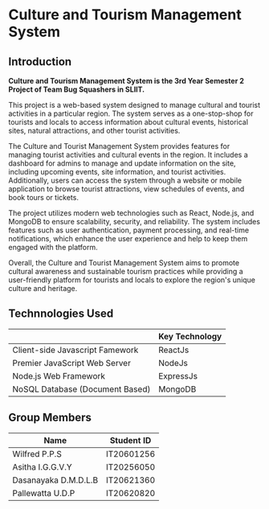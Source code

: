 # Culture and Tourism Management System

## Introduction
**Culture and Tourism Management System is the 3rd Year Semester 2 Project of Team Bug Squashers in SLIIT.** 

This project is a web-based system designed to manage cultural and tourist activities in a particular region. The system serves as a one-stop-shop for tourists and locals to access information about cultural events, historical sites, natural attractions, and other tourist activities.

The Culture and Tourist Management System provides features for managing tourist activities and cultural events in the region. It includes a dashboard for admins to manage and update information on the site, including upcoming events, site information, and tourist activities. Additionally, users can access the system through a website or mobile application to browse tourist attractions, view schedules of events, and book tours or tickets.

The project utilizes modern web technologies such as React, Node.js, and MongoDB to ensure scalability, security, and reliability. The system includes features such as user authentication, payment processing, and real-time notifications, which enhance the user experience and help to keep them engaged with the platform.

Overall, the Culture and Tourist Management System aims to promote cultural awareness and sustainable tourism practices while providing a user-friendly platform for tourists and locals to explore the region's unique culture and heritage.

## Technnologies Used

|  | Key Technology |
| -- | ------------ |
| Client-side Javascript Famework | ReactJs |
| Premier JavaScript Web Server | NodeJs |
| Node.js Web Framework | ExpressJs |
| NoSQL Database (Document Based) | MongoDB |

## Group Members

| Name | Student ID |
| ---- | ---------- |
| Wilfred P.P.S | IT20601256 |
| Asitha I.G.G.V.Y | IT20256050 |
| Dasanayaka D.M.D.L.B | IT20621360 |
| Pallewatta U.D.P | IT20620820 |
